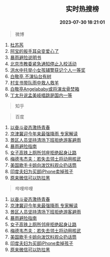 <div align="center"><h2>实时热搜榜</h2><h4>2023-07-30 18:21:01</h4></div>

> 微博  

1. [杜苏芮](https://s.weibo.com/weibo?q=%E6%9D%9C%E8%8B%8F%E8%8A%AE&t=31&band_rank=1&Refer=top)<br />
2. [阿宝的扳手耳朵变爱心了](https://s.weibo.com/weibo?q=%23%E9%98%BF%E5%AE%9D%E7%9A%84%E6%89%B3%E6%89%8B%E8%80%B3%E6%9C%B5%E5%8F%98%E7%88%B1%E5%BF%83%E4%BA%86%23&t=31&band_rank=2&Refer=top)<br />
3. [暴雨避险说明书](https://s.weibo.com/weibo?q=%23%E6%9A%B4%E9%9B%A8%E9%81%BF%E9%99%A9%E8%AF%B4%E6%98%8E%E4%B9%A6%23&t=31&band_rank=3&Refer=top)<br />
4. [北京市教委紧急通知停止入校活动](https://s.weibo.com/weibo?q=%23%E5%8C%97%E4%BA%AC%E5%B8%82%E6%95%99%E5%A7%94%E7%B4%A7%E6%80%A5%E9%80%9A%E7%9F%A5%E5%81%9C%E6%AD%A2%E5%85%A5%E6%A0%A1%E6%B4%BB%E5%8A%A8%23&t=31&band_rank=4&Refer=top)<br />
5. [洪水中托举小女孩辅警获记个人一等奖](https://s.weibo.com/weibo?q=%23%E6%B4%AA%E6%B0%B4%E4%B8%AD%E6%89%98%E4%B8%BE%E5%B0%8F%E5%A5%B3%E5%AD%A9%E8%BE%85%E8%AD%A6%E8%8E%B7%E8%AE%B0%E4%B8%AA%E4%BA%BA%E4%B8%80%E7%AD%89%E5%A5%96%23&t=31&band_rank=5&Refer=top)<br />
6. [白敬亭 不演仙台有树](https://s.weibo.com/weibo?q=%E7%99%BD%E6%95%AC%E4%BA%AD%20%E4%B8%8D%E6%BC%94%E4%BB%99%E5%8F%B0%E6%9C%89%E6%A0%91&t=31&band_rank=6&Refer=top)<br />
7. [村支书带队雨中救人救羊](https://s.weibo.com/weibo?q=%23%E6%9D%91%E6%94%AF%E4%B9%A6%E5%B8%A6%E9%98%9F%E9%9B%A8%E4%B8%AD%E6%95%91%E4%BA%BA%E6%95%91%E7%BE%8A%23&t=31&band_rank=7&Refer=top)<br />
8. [白敬亭Angelababy或将演龙骨焚箱](https://s.weibo.com/weibo?q=%23%E7%99%BD%E6%95%AC%E4%BA%ADAngelababy%E6%88%96%E5%B0%86%E6%BC%94%E9%BE%99%E9%AA%A8%E7%84%9A%E7%AE%B1%23&t=31&band_rank=8&Refer=top)<br />
9. [丁太升说孟美岐唱跳是国内一等](https://s.weibo.com/weibo?q=%23%E4%B8%81%E5%A4%AA%E5%8D%87%E8%AF%B4%E5%AD%9F%E7%BE%8E%E5%B2%90%E5%94%B1%E8%B7%B3%E6%98%AF%E5%9B%BD%E5%86%85%E4%B8%80%E7%AD%89%23&t=31&band_rank=9&Refer=top)<br />

> 知乎  


> 百度  

1. [以奋斗姿态激扬青春](https://www.baidu.com/s?wd=%E4%BB%A5%E5%A5%8B%E6%96%97%E5%A7%BF%E6%80%81%E6%BF%80%E6%89%AC%E9%9D%92%E6%98%A5&sa=fyb_news&rsv_dl=fyb_news)<br />
2. [京津冀迎今年来最强降雨 专家解读](https://www.baidu.com/s?wd=%E4%BA%AC%E6%B4%A5%E5%86%80%E8%BF%8E%E4%BB%8A%E5%B9%B4%E6%9D%A5%E6%9C%80%E5%BC%BA%E9%99%8D%E9%9B%A8+%E4%B8%93%E5%AE%B6%E8%A7%A3%E8%AF%BB&sa=fyb_news&rsv_dl=fyb_news)<br />
3. [景区人员坚持清场下班拒绝游客避雨](https://www.baidu.com/s?wd=%E6%99%AF%E5%8C%BA%E4%BA%BA%E5%91%98%E5%9D%9A%E6%8C%81%E6%B8%85%E5%9C%BA%E4%B8%8B%E7%8F%AD%E6%8B%92%E7%BB%9D%E6%B8%B8%E5%AE%A2%E9%81%BF%E9%9B%A8&sa=fyb_news&rsv_dl=fyb_news)<br />
4. [暴雨避险指南](https://www.baidu.com/s?wd=%E6%9A%B4%E9%9B%A8%E9%81%BF%E9%99%A9%E6%8C%87%E5%8D%97&sa=fyb_news&rsv_dl=fyb_news)<br />
5. [女子高铁上厕所邻座拒绝起身让路](https://www.baidu.com/s?wd=%E5%A5%B3%E5%AD%90%E9%AB%98%E9%93%81%E4%B8%8A%E5%8E%95%E6%89%80%E9%82%BB%E5%BA%A7%E6%8B%92%E7%BB%9D%E8%B5%B7%E8%BA%AB%E8%AE%A9%E8%B7%AF&sa=fyb_news&rsv_dl=fyb_news)<br />
6. [梅德韦杰夫：若失去领土将动用核武](https://www.baidu.com/s?wd=%E6%A2%85%E5%BE%B7%E9%9F%A6%E6%9D%B0%E5%A4%AB%EF%BC%9A%E8%8B%A5%E5%A4%B1%E5%8E%BB%E9%A2%86%E5%9C%9F%E5%B0%86%E5%8A%A8%E7%94%A8%E6%A0%B8%E6%AD%A6&sa=fyb_news&rsv_dl=fyb_news)<br />
7. [美国歌手卡姐向泼饮料观众扔话筒](https://www.baidu.com/s?wd=%E7%BE%8E%E5%9B%BD%E6%AD%8C%E6%89%8B%E5%8D%A1%E5%A7%90%E5%90%91%E6%B3%BC%E9%A5%AE%E6%96%99%E8%A7%82%E4%BC%97%E6%89%94%E8%AF%9D%E7%AD%92&sa=fyb_news&rsv_dl=fyb_news)<br />
8. [印度夫妇为买部iPhone卖掉孩子](https://www.baidu.com/s?wd=%E5%8D%B0%E5%BA%A6%E5%A4%AB%E5%A6%87%E4%B8%BA%E4%B9%B0%E9%83%A8iPhone%E5%8D%96%E6%8E%89%E5%AD%A9%E5%AD%90&sa=fyb_news&rsv_dl=fyb_news)<br />
9. [原来微信可以防拉黑](https://www.baidu.com/s?wd=%E5%8E%9F%E6%9D%A5%E5%BE%AE%E4%BF%A1%E5%8F%AF%E4%BB%A5%E9%98%B2%E6%8B%89%E9%BB%91&sa=fyb_news&rsv_dl=fyb_news)<br />

> 哔哩哔哩  

1. [以奋斗姿态激扬青春](https://www.baidu.com/s?wd=%E4%BB%A5%E5%A5%8B%E6%96%97%E5%A7%BF%E6%80%81%E6%BF%80%E6%89%AC%E9%9D%92%E6%98%A5&sa=fyb_news&rsv_dl=fyb_news)<br />
2. [京津冀迎今年来最强降雨 专家解读](https://www.baidu.com/s?wd=%E4%BA%AC%E6%B4%A5%E5%86%80%E8%BF%8E%E4%BB%8A%E5%B9%B4%E6%9D%A5%E6%9C%80%E5%BC%BA%E9%99%8D%E9%9B%A8+%E4%B8%93%E5%AE%B6%E8%A7%A3%E8%AF%BB&sa=fyb_news&rsv_dl=fyb_news)<br />
3. [景区人员坚持清场下班拒绝游客避雨](https://www.baidu.com/s?wd=%E6%99%AF%E5%8C%BA%E4%BA%BA%E5%91%98%E5%9D%9A%E6%8C%81%E6%B8%85%E5%9C%BA%E4%B8%8B%E7%8F%AD%E6%8B%92%E7%BB%9D%E6%B8%B8%E5%AE%A2%E9%81%BF%E9%9B%A8&sa=fyb_news&rsv_dl=fyb_news)<br />
4. [暴雨避险指南](https://www.baidu.com/s?wd=%E6%9A%B4%E9%9B%A8%E9%81%BF%E9%99%A9%E6%8C%87%E5%8D%97&sa=fyb_news&rsv_dl=fyb_news)<br />
5. [女子高铁上厕所邻座拒绝起身让路](https://www.baidu.com/s?wd=%E5%A5%B3%E5%AD%90%E9%AB%98%E9%93%81%E4%B8%8A%E5%8E%95%E6%89%80%E9%82%BB%E5%BA%A7%E6%8B%92%E7%BB%9D%E8%B5%B7%E8%BA%AB%E8%AE%A9%E8%B7%AF&sa=fyb_news&rsv_dl=fyb_news)<br />
6. [梅德韦杰夫：若失去领土将动用核武](https://www.baidu.com/s?wd=%E6%A2%85%E5%BE%B7%E9%9F%A6%E6%9D%B0%E5%A4%AB%EF%BC%9A%E8%8B%A5%E5%A4%B1%E5%8E%BB%E9%A2%86%E5%9C%9F%E5%B0%86%E5%8A%A8%E7%94%A8%E6%A0%B8%E6%AD%A6&sa=fyb_news&rsv_dl=fyb_news)<br />
7. [美国歌手卡姐向泼饮料观众扔话筒](https://www.baidu.com/s?wd=%E7%BE%8E%E5%9B%BD%E6%AD%8C%E6%89%8B%E5%8D%A1%E5%A7%90%E5%90%91%E6%B3%BC%E9%A5%AE%E6%96%99%E8%A7%82%E4%BC%97%E6%89%94%E8%AF%9D%E7%AD%92&sa=fyb_news&rsv_dl=fyb_news)<br />
8. [印度夫妇为买部iPhone卖掉孩子](https://www.baidu.com/s?wd=%E5%8D%B0%E5%BA%A6%E5%A4%AB%E5%A6%87%E4%B8%BA%E4%B9%B0%E9%83%A8iPhone%E5%8D%96%E6%8E%89%E5%AD%A9%E5%AD%90&sa=fyb_news&rsv_dl=fyb_news)<br />
9. [原来微信可以防拉黑](https://www.baidu.com/s?wd=%E5%8E%9F%E6%9D%A5%E5%BE%AE%E4%BF%A1%E5%8F%AF%E4%BB%A5%E9%98%B2%E6%8B%89%E9%BB%91&sa=fyb_news&rsv_dl=fyb_news)<br />
